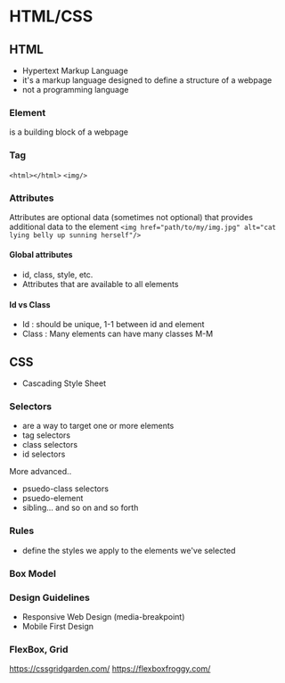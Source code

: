 # HTML/CSS

## HTML
- Hypertext Markup Language
- it's a markup language designed to define a structure of a webpage
- not a programming language

### Element
is a building block of a webpage

### Tag
`<html></html>`
`<img/>`

### Attributes
Attributes are optional data (sometimes not optional) that provides additional data to the element
`<img href="path/to/my/img.jpg" alt="cat lying belly up sunning herself"/>`
#### Global attributes
- id, class, style, etc. 
- Attributes that are available to all elements
  
#### Id vs Class
- Id : should be unique, 1-1 between id and element
- Class : Many elements can have many classes M-M

## CSS
- Cascading Style Sheet

### Selectors
- are a way to target one or more elements
- tag selectors
- class selectors
- id selectors
  
More advanced..
- psuedo-class selectors
- psuedo-element
- sibling... and so on and so forth
### Rules
- define the styles we apply to the elements we've selected

### Box Model

### Design Guidelines
- Responsive Web Design (media-breakpoint)
- Mobile First Design

### FlexBox, Grid
https://cssgridgarden.com/
https://flexboxfroggy.com/
